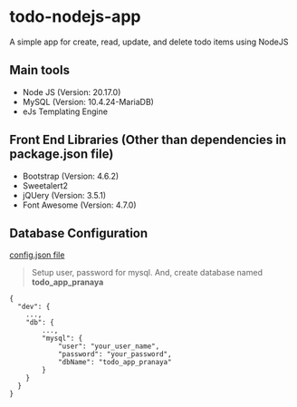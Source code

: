 # todo-nodejs-app
A simple app for create, read, update, and delete todo items using NodeJS

## Main tools
* Node JS (Version: 20.17.0)
* MySQL (Version: 10.4.24-MariaDB)
* eJs Templating Engine

## Front End Libraries (Other than dependencies in package.json file)
* Bootstrap (Version: 4.6.2)
* Sweetalert2
* jQUery (Version: 3.5.1)
* Font Awesome (Version: 4.7.0)

## Database Configuration

[config.json file](https://github.com/praghubanshi12/todo-nodejs-app/blob/main/config.json)

> Setup user, password for mysql. And, create database named **todo_app_pranaya**
```
{
  "dev": {
    ...,
    "db": {
        ...,
        "mysql": {
            "user": "your_user_name",
            "password": "your_password",
            "dbName": "todo_app_pranaya"
        }
    }    
  }
}
```




